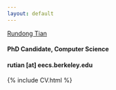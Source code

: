 ```yaml
---
layout: default
---
```


<div class="ui large text vertical menu">
  <a class="item" href="https://rutian.github.io/"> Rundong Tian</a>
  <div class="item"> <h4 class="ui header">PhD Candidate, Computer Science</h4></div>
  <div class="item"> <h4 class="ui header">rutian [at] eecs.berkeley.edu </h4></div>
</div>


{% include CV.html %}

